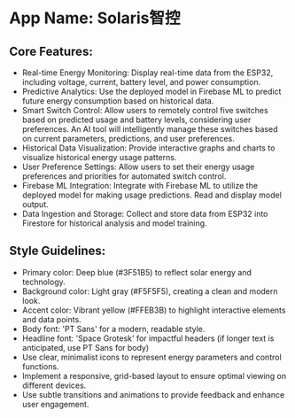 # **App Name**: Solaris智控

## Core Features:

- Real-time Energy Monitoring: Display real-time data from the ESP32, including voltage, current, battery level, and power consumption.
- Predictive Analytics: Use the deployed model in Firebase ML to predict future energy consumption based on historical data.
- Smart Switch Control: Allow users to remotely control five switches based on predicted usage and battery levels, considering user preferences. An AI tool will intelligently manage these switches based on current parameters, predictions, and user preferences.
- Historical Data Visualization: Provide interactive graphs and charts to visualize historical energy usage patterns.
- User Preference Settings: Allow users to set their energy usage preferences and priorities for automated switch control.
- Firebase ML Integration: Integrate with Firebase ML to utilize the deployed model for making usage predictions. Read and display model output.
- Data Ingestion and Storage: Collect and store data from ESP32 into Firestore for historical analysis and model training.

## Style Guidelines:

- Primary color: Deep blue (#3F51B5) to reflect solar energy and technology.
- Background color: Light gray (#F5F5F5), creating a clean and modern look.
- Accent color: Vibrant yellow (#FFEB3B) to highlight interactive elements and data points.
- Body font: 'PT Sans' for a modern, readable style.
- Headline font: 'Space Grotesk' for impactful headers (if longer text is anticipated, use PT Sans for body)
- Use clear, minimalist icons to represent energy parameters and control functions.
- Implement a responsive, grid-based layout to ensure optimal viewing on different devices.
- Use subtle transitions and animations to provide feedback and enhance user engagement.